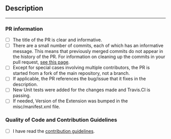 <!-- DO NOT DELETE THIS TEMPLATE -->

## Description
<!--
Please add an informative description that covers that changes made by the pull request. 
This checklist is used to make sure that common issues in a pull request are addressed.
This will expedite the process of getting your pull request merged and avoid extra work on your part to fix issues discovered during the review process.
-->

---

### PR information
- [ ] The title of the PR is clear and informative.
- [ ] There are a small number of commits, each of which has an informative message. This means that previously merged commits do not appear in the history of the PR. For information on cleaning up the commits in your pull request, [see this page](https://github.com/Azure/azure-powershell/blob/master/documentation/development-docs/cleaning-up-commits.md).
- [ ] Except for special cases involving multiple contributors, the PR is started from a fork of the main repository, not a branch.
- [ ] If applicable, the PR references the bug/issue that it fixes in the description.
- [ ] New Unit tests were added for the changes made and Travis.CI is passing.
- [ ] If needed, Version of the Extension was bumped in the misc/manifest.xml file.

### Quality of Code and Contribution Guidelines
- [ ] I have read the [contribution guidelines](https://github.com/Azure/Guest-Configuration-Extension/blob/master/.github/CONTRIBUTING.md).